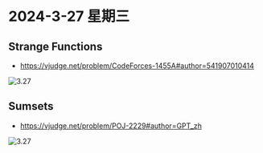 # 2024-3-27 星期三

##  Strange Functions

- https://vjudge.net/problem/CodeForces-1455A#author=541907010414

![3.27](https://img2.imgtp.com/2024/03/27/BkMI8V96.png)

##  Sumsets

- https://vjudge.net/problem/POJ-2229#author=GPT_zh

![3.27](https://img2.imgtp.com/2024/03/27/e5r1LUsX.png)